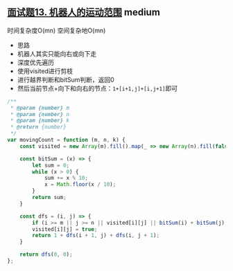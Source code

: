 ## [面试题13. 机器人的运动范围](https://leetcode.cn/problems/ji-qi-ren-de-yun-dong-fan-wei-lcof/) <Badge type="warning">medium</Badge>

时间复杂度O(mn)
空间复杂地O(mn)

- 思路
- 机器人其实只能向右或向下走
- 深度优先遍历
- 使用visited进行剪枝
- 进行越界判断和bitSum判断，返回0
- 然后当前节点+向下和向右的节点：`1+[i+1,j]+[i,j+1]`即可

```js
/**
 * @param {number} m
 * @param {number} n
 * @param {number} k
 * @return {number}
 */
var movingCount = function (m, n, k) {
    const visited = new Array(m).fill().map(_ => new Array(n).fill(false));

    const bitSum = (x) => {
        let sum = 0;
        while (x > 0) {
            sum += x % 10;
            x = Math.floor(x / 10);
        }
        return sum;
    }

    const dfs = (i, j) => {
        if (i >= m || j >= n || visited[i][j] || bitSum(i) + bitSum(j) > k) return 0;
        visited[i][j] = true;
        return 1 + dfs(i + 1, j) + dfs(i, j + 1);
    }

    return dfs(0, 0);
};
```
